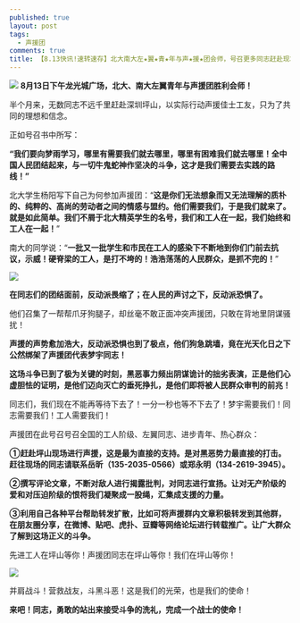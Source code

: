 ```yaml
---
published: true
layout: post
tags:
  - 声援团
comments: true
title: 【8.13快讯!速转速存】北大南大左★翼★青★年与声★援★团会师，号召更多同志赶赴现场！
---
```


![](http://wx4.sinaimg.cn/mw690/0060lm7Tly1fu87wi44acj30m80gojsl.jpg)
 **8月13日下午龙光城广场，北大、南大左翼青年与声援团胜利会师！**




半个月来，无数同志不远千里赶赴深圳坪山，以实际行动声援佳士工友，只为了共同的理想和信念。

正如号召书中所写：

**“我们要向梦雨学习，哪里有需要我们就去哪里，哪里有困难我们就去哪里！全中国人民团结起来，与一切牛鬼蛇神作坚决的斗争，这才是我们需要去实践的路线！”**

北大学生杨阳写下自己为何参加声援团：“**这是你们无法想象而又无法理解的质朴的、纯粹的、高尚的劳动者之间的情感与盟约。他们需要我们，于是我们就来了。就是如此简单。我们不屑于北大精英学生的名号，我们和工人在一起，我们始终和工人在一起！**”

南大的同学说：“**一批又一批学生和市民在工人的感染下不断地到你们门前去抗议，示威！硬脊梁的工人，是打不垮的！浩浩荡荡的人民群众，是抓不完的！**”

![](http://wx4.sinaimg.cn/mw690/0060lm7Tly1ftzsaprdh4j31400u042a.jpg)

**在同志们的团结面前，反动派畏缩了；在人民的声讨之下，反动派恐惧了。**

他们召集了一帮帮爪牙狗腿子，却丝毫不敢正面冲突声援团，只敢在背地里阴谋骚扰！

**声援的声势愈加浩大，反动派恐惧也到了极点，他们狗急跳墙，竟在光天化日之下公然绑架了声援团代表梦宇同志！**

**这场斗争已到了极为关键的时刻，黑恶事力频出阴谋诡计的拙劣表演，正是他们心虚胆怯的证明，是他们迈向灭亡的垂死挣扎，是他们即将被人民群众审判的前兆！**

同志们，我们现在不能再等待下去了！一分一秒也等不下去了！梦宇需要我们！同志需要我们！工人需要我们！

声援团在此号召号召全国的工人阶级、左翼同志、进步青年、热心群众：

**①赶赴坪山现场进行声援，这是最为直接的支持。是对黑恶势力最直接的打击。赶往现场的同志请联系岳昕（135-2035-0566）或郑永明（134-2619-3945）。**

**②撰写评论文章，不断对敌人进行揭露批判，对同志进行宣扬。让对无产阶级的爱和对压迫阶级的恨将我们凝聚成一股绳，汇集成支援的力量。**

**③利用自己各种平台帮助转发扩散，比如可将声援群内文章积极转发到其他群，在朋友圈分享，在微博、贴吧、虎扑、豆瓣等网络论坛进行转载推广。让广大群众了解到这场正义的斗争。**

先进工人在坪山等你！声援团同志在坪山等你！我们在坪山等你！

![](http://wx2.sinaimg.cn/mw690/0060lm7Tly1fu87wi3kznj30m80ckmzn.jpg)

并肩战斗！营救战友，斗黑斗恶！这是我们的光荣，也是我们的使命！

**来吧！同志，勇敢的站出来接受斗争的洗礼，完成一个战士的使命！**
